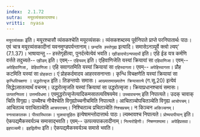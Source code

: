```yaml
---
index:  2.1.72
sutra:  मयूरव्यंसकादयश्च।
vritti:  nyasa 
---
```


`मयूरव्यंसकः` इति। मयूरश्चासौ व्यंसकश्चेति मयूरव्यंसकः। व्यंसकशब्दस्य पूर्वनिपाते प्राप्ते परनिपातार्थः पाठः। एवं चात्र मयूरव्यंसकादीनां यवनमुण्डपर्यन्तानाम्। `छन्दसि ह्स्तेगृह्य` इत्यादि। समासेऽनञ्पूर्वे क्त्वो ल्यप्' (7.1.37)। भाषायान्तु -- हस्तेगृहीत्वा, पुनर्दत्त्वेत्येवं भवति। `एहीडादयोऽन्यपदार्थे` इति। एहि ईड यत्र कर्मणि वर्त्तते तदुच्यते-- `एहीडम्` इति। एवम्-- `एहियवम्` इति। एहिवाणिजेति यस्यां क्रियायां सा `एहिवाणिजा`। एवम्-- `अपेहिवाणिजा, प्रेहिवाणिजा`। एहि सवागतमिति यस्यां क्रियायां सा `एहिस्वागता`। एवम्-- `अपेहिस्वागता`। प्रौह कटमिति यस्यां सा `प्रोहकटा`। एं प्रोहकर्दमादय आहरवसनान्ताः। कृन्धि विचक्षणेति यस्यां क्रियायां सा `कृन्धिविचक्षणा` । `उद्धरोत्सृज` इति। तिङन्तयोः समासः। `आख्यातमाख्यातेन क्रियासात्ये` (ग.सू.20) इत्येवं सिद्धेऽसातत्यार्थं वचनम्। उद्धरोत्सृजति यस्यां क्रियायां सा उद्धरोत्सृजा। क्रियाप्रधानश्चायं समासः। `उत्पतनिपता`। `उत्तमविधमा`। एवमुद्धरोत्सृजेत्यादिकमसातत्यविषयमेव। `उच्चावचनम्` इति निपात्यते। उदक् चावाक् चिति विगृह्य। उच्चैश्च नीचैश्चेति विगृह्योच्चनीचमिति निपात्यते। आचितञ्चोपचितञ्चेति विगृह्य `आचोपचम्`। आचितञ्च पराचितञ्चेति `आचपराचम्`। निश्चितञ्च प्रचितञ्चेति `निश्चप्रचम्`। न किञ्चन `अकिञ्चनम्`। `स्नत्वाकालकः`। `पीत्वास्थिरकः`। `भुक्त्वासुहितः` इत्येषामन्तोदात्तार्थः पाठः। ल्यब्भावश्च निपात्यते। `प्रोष्यपापीयान्` इति। ऐकपद्यमैकस्वर्यञ्च समासाद्भवति। एवम्-- उत्पत्यपाकलादीनाम्। `नित्यरोहिणी। निषण्णश्यामा। अपेहिप्रसवा। इहपञ्चमी। इहद्वितीया` इति। ऐकपद्यमैकस्वर्यञ्च समासे भवति।

